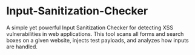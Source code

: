 # Input-Sanitization-Checker
A simple yet powerful Input Sanitization Checker for detecting XSS vulnerabilities in web applications. This tool scans all forms and search boxes on a given website, injects test payloads, and analyzes how inputs are handled.
